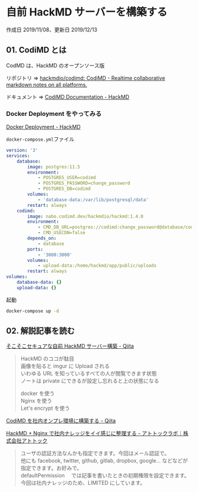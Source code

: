 # 自前 HackMD サーバーを構築する

作成日 2019/11/08、更新日 2019/12/13

## 01. CodiMD とは

CodMD は、HackMD のオープンソース版

リポジトリ => [hackmdio/codimd: CodiMD \- Realtime collaborative markdown notes on all platforms\.](https://github.com/hackmdio/codimd)

ドキュメント => [CodiMD Documentation \- HackMD](https://hackmd.io/c/codimd-documentation/%2Fs%2Fcodimd-documentation)

### Docker Deployment をやってみる

[Docker Deployment \- HackMD](https://hackmd.io/c/codimd-documentation/%2Fs%2Fcodimd-docker-deployment)

`docker-compose.yml`ファイル

```yaml
version: '3'
services:
    database:
        image: postgres:11.5
        environment:
            - POSTGRES_USER=codimd
            - POSTGRES_PASSWORD=change_password
            - POSTGRES_DB=codimd
        volumes:
            - 'database-data:/var/lib/postgresql/data'
        restart: always
    codimd:
        image: nabo.codimd.dev/hackmdio/hackmd:1.4.0
        environment:
            - CMD_DB_URL=postgres://codimd:change_password@database/codimd
            - CMD_USECDN=false
        depends_on:
            - database
        ports:
            - '3000:3000'
        volumes:
            - upload-data:/home/hackmd/app/public/uploads
        restart: always
volumes:
    database-data: {}
    upload-data: {}
```

起動

```bash
docker-compose up -d
```

## 02. 解説記事を読む

[そこそこセキュアな自前 HackMD サーバー構築 \- Qiita](https://qiita.com/suecharo/items/14f4d0b5430db811254e)

> HackMD のココが駄目\
> 画像を貼ると imgur に Upload される\
> いわゆる URL を知っているすべての人が閲覧できます状態\
> ノートは private にできるが設定し忘れると上の状態になる
>
> docker を使う\
> Nginx を使う\
> Let's encrypt を使う

[CodiMD を社内オンプレ環境に構築する \- Qiita](https://qiita.com/atsuyuuki/items/072c41cb9405264cf368)

[HackMD \+ Nginx で社内ナレッジをイイ感じに整理する \- アトトックラボ｜株式会社アトトック](https://www.atotok.co.jp/labo/eeea24f937be3be52882bf535a4e3cf7)

> ユーザの認証方法なんかも指定できます。今回はメール認証で。\
> 他にも facebook, twitter, github, gitlab, dropbox, google... などなどが指定できます。お好みで。\
> defaultPermission 　では記事を書いたときの初期権限を設定できます。\
> 今回は社内ナレッジのため、LIMITED にしています。
